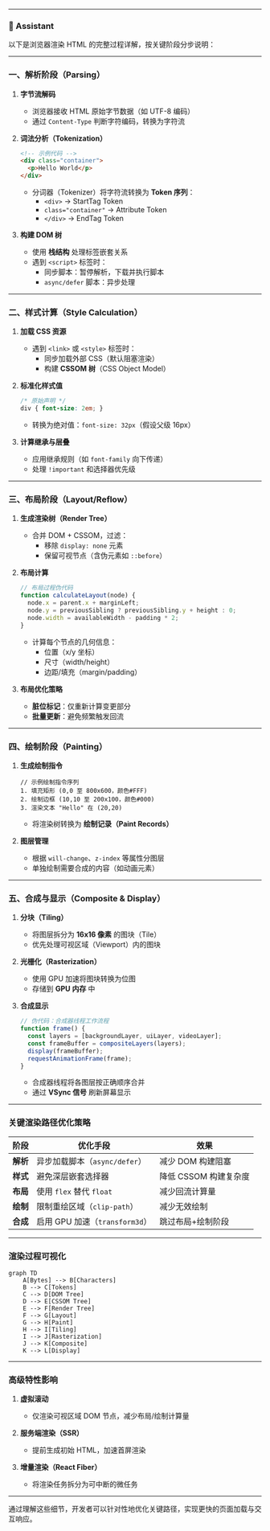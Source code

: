 
---
### 🤖 Assistant

以下是浏览器渲染 HTML 的完整过程详解，按关键阶段分步说明：

---

### **一、解析阶段（Parsing）**
1. **字节流解码**  
   - 浏览器接收 HTML 原始字节数据（如 UTF-8 编码）
   - 通过 `Content-Type` 判断字符编码，转换为字符流

2. **词法分析（Tokenization）**  
   ```html
   <!-- 示例代码 -->
   <div class="container">
     <p>Hello World</p>
   </div>
   ```
   - 分词器（Tokenizer）将字符流转换为 **Token 序列**：
     - `<div>` → StartTag Token
     - `class="container"` → Attribute Token
     - `</div>` → EndTag Token

3. **构建 DOM 树**  
   - 使用 **栈结构** 处理标签嵌套关系
   - 遇到 `<script>` 标签时：
     - 同步脚本：暂停解析，下载并执行脚本
     - `async/defer` 脚本：异步处理

---

### **二、样式计算（Style Calculation）**
1. **加载 CSS 资源**  
   - 遇到 `<link>` 或 `<style>` 标签时：
     - 同步加载外部 CSS（默认阻塞渲染）
     - 构建 **CSSOM 树**（CSS Object Model）

2. **标准化样式值**  
   ```css
   /* 原始声明 */
   div { font-size: 2em; }
   ```
   - 转换为绝对值：`font-size: 32px`（假设父级 16px）

3. **计算继承与层叠**  
   - 应用继承规则（如 `font-family` 向下传递）
   - 处理 `!important` 和选择器优先级

---

### **三、布局阶段（Layout/Reflow）**
1. **生成渲染树（Render Tree）**  
   - 合并 DOM + CSSOM，过滤：
     - 移除 `display: none` 元素
     - 保留可视节点（含伪元素如 `::before`）

2. **布局计算**  
   ```javascript
   // 布局过程伪代码
   function calculateLayout(node) {
     node.x = parent.x + marginLeft;
     node.y = previousSibling ? previousSibling.y + height : 0;
     node.width = availableWidth - padding * 2;
   }
   ```
   - 计算每个节点的几何信息：
     - 位置（x/y 坐标）
     - 尺寸（width/height）
     - 边距/填充（margin/padding）

3. **布局优化策略**  
   - **脏位标记**：仅重新计算变更部分
   - **批量更新**：避免频繁触发回流

---

### **四、绘制阶段（Painting）**
1. **生成绘制指令**  
   ```text
   // 示例绘制指令序列
   1. 填充矩形 (0,0 至 800x600，颜色#FFF)
   2. 绘制边框 (10,10 至 200x100，颜色#000)
   3. 渲染文本 "Hello" 在 (20,20)
   ```
   - 将渲染树转换为 **绘制记录（Paint Records）**

2. **图层管理**  
   - 根据 `will-change`、`z-index` 等属性分图层
   - 单独绘制需要合成的内容（如动画元素）

---

### **五、合成与显示（Composite & Display）**
1. **分块（Tiling）**  
   - 将图层拆分为 **16x16 像素** 的图块（Tile）
   - 优先处理可视区域（Viewport）内的图块

2. **光栅化（Rasterization）**  
   - 使用 GPU 加速将图块转换为位图
   - 存储到 **GPU 内存** 中

3. **合成显示**  
   ```javascript
   // 伪代码：合成器线程工作流程
   function frame() {
     const layers = [backgroundLayer, uiLayer, videoLayer];
     const frameBuffer = compositeLayers(layers);
     display(frameBuffer);
     requestAnimationFrame(frame);
   }
   ```
   - 合成器线程将各图层按正确顺序合并
   - 通过 **VSync 信号** 刷新屏幕显示

---

### **关键渲染路径优化策略**
| 阶段        | 优化手段                          | 效果                      |
|------------|----------------------------------|--------------------------|
| **解析**    | 异步加载脚本（`async/defer`）     | 减少 DOM 构建阻塞         |
| **样式**    | 避免深层嵌套选择器                | 降低 CSSOM 构建复杂度      |
| **布局**    | 使用 `flex` 替代 `float`          | 减少回流计算量            |
| **绘制**    | 限制重绘区域（`clip-path`）       | 减少无效绘制              |
| **合成**    | 启用 GPU 加速（`transform3d`）    | 跳过布局+绘制阶段          |

---

### **渲染过程可视化**
```mermaid
graph TD
    A[Bytes] --> B[Characters]
    B --> C[Tokens]
    C --> D[DOM Tree]
    D --> E[CSSOM Tree]
    E --> F[Render Tree]
    F --> G[Layout]
    G --> H[Paint]
    H --> I[Tiling]
    I --> J[Rasterization]
    J --> K[Composite]
    K --> L[Display]
```

---

### **高级特性影响**
1. **虚拟滚动**  
   - 仅渲染可视区域 DOM 节点，减少布局/绘制计算量

2. **服务端渲染（SSR）**  
   - 提前生成初始 HTML，加速首屏渲染

3. **增量渲染（React Fiber）**  
   - 将渲染任务拆分为可中断的微任务

---

通过理解这些细节，开发者可以针对性地优化关键路径，实现更快的页面加载与交互响应。